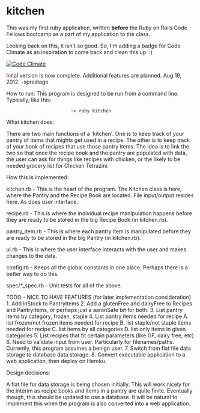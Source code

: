 kitchen
=======

This was my first ruby application, written <b>before</b> the Ruby on
Rails Code Fellows bootcamp as a part of my application to the class.

Looking back on this, it isn't so good.  So, I'm adding a badge for
Code Climate as an inspiration to come back and clean this up.  :)

[![Code Climate](https://codeclimate.com/github/sprestage/kitchen.png)](https://codeclimate.com/github/sprestage/kitchen)

Inital version is now complete.  Additional features are planned.
Aug 19, 2012.  -sprestage



How to run:		This program is designed to be run from a command line.  Typically, like this:

							~> ruby kitchen


What kitchen does:

There are two main functions of a 'kitchen'.  One is to keep track of your pantry of items that
mights get used in a recipe.  The other is to keep track of your book of recipes that use those
pantry items.  The idea is to link the two so that once the recipe book and the pantry are populated
with data, the user can ask for things like recipes with chicken, or the likely to be needed grocery
list for Chicken Tetrazini.



How this is implemented:

kitchen.rb - This is the heart of the program.  The Kitchen class is here, where the Pantry
and the Recipe Book are located.  File input/output resides here.  As does user interface.

recipe.rb - This is where the individual recipe manipulation happens before they are ready to
be stored in the big Recipe Book (in kitchen.rb).

pantry_item.rb - This is where each pantry item is manipulated before they are ready to be
stored in the big Pantry (in kitchen.rb).

ui.rb - This is where the user interface interacts with the user and makes changes to the data.

config.rb - Keeps all the global constants in one place.  Perhaps there is a better way to do this.

spec/*_spec.rb - Unit tests for all of the above.



TODO - NICE TO HAVE FEATURES (for later implementation consideration)
	1. Add inStock to PantryItems
	2. Add a glutenFree and dairyFree to Recipes and PantryItems, or perhaps
		just a aaronSafe bit for both.
	3. List pantry items by category, frozen, staple
	4. List pantry items needed for recipe
		A. list frozen/not frozen items needed for recipe
		B. list staple/not staple items needed for recipe
		C. list items by all categories
		D. list only items in given categories
	5. List recipes that fit certain parameters (like GF, dairy free, etc)
	6. Need to validate input from user.  Particularly for filenames/paths.  Currently,
		this program assumes a benign user.
	7. Switch from flat file data storage to database data storage.
	8. Convert executable application to a web application, then deploy on Heroku.


Design decisions:

A flat file for data storage is being chosen initially.  This will work nicely for the
interim as recipe books and items in a pantry are quite finite.  Eventually though, this
should be updated to use a database.  It will be natural to implement this when the program
is also converted into a web application.

